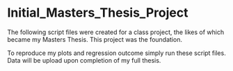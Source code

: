# Initial_Masters_Thesis_Project
The following script files were created for a class project, the likes of which became my Masters Thesis. This project was the foundation.

To reproduce my plots and regression outcome simply run these script files. Data will be upload upon completion of my full thesis.
